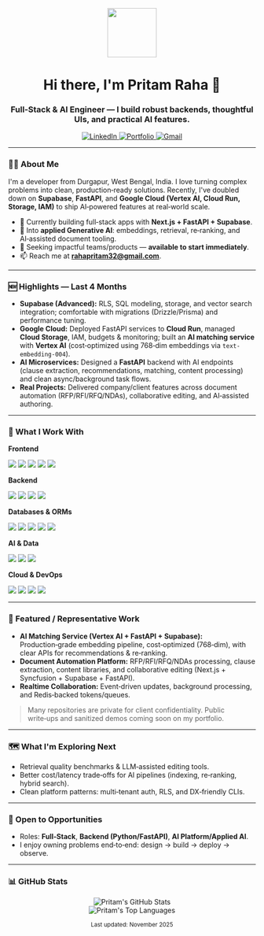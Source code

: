 <div id="header" align="center">
  <img src="https://media.giphy.com/media/M9gbBd9hDx80flg7wb/giphy.gif" width="100"/>
  <h1 align="center">Hi there, I'm Pritam Raha 👋</h1>
  <h3 align="center">Full‑Stack & AI Engineer — I build robust backends, thoughtful UIs, and practical AI features.</h3>
</div>

<div id="socials" align="center">
  <a href="https://www.linkedin.com/in/pritam16raha/">
    <img src="https://img.shields.io/badge/LinkedIn-0077B5?style=for-the-badge&logo=linkedin&logoColor=white" alt="LinkedIn"/>
  </a>
  <a href="https://pritamraha.in">
    <img src="https://img.shields.io/badge/Portfolio-255E63?style=for-the-badge&logo=vercel&logoColor=white" alt="Portfolio"/>
  </a>
  <a href="mailto:rahapritam32@gmail.com">
    <img src="https://img.shields.io/badge/Gmail-D14836?style=for-the-badge&logo=gmail&logoColor=white" alt="Gmail"/>
  </a>
</div>

---

### 👨‍💻 About Me

I'm a developer from Durgapur, West Bengal, India. I love turning complex problems into clean, production‑ready solutions. Recently, I've doubled down on **Supabase**, **FastAPI**, and **Google Cloud (Vertex AI, Cloud Run, Storage, IAM)** to ship AI‑powered features at real‑world scale.

* 🔭 Currently building full‑stack apps with **Next.js + FastAPI + Supabase**.
* 🧠 Into **applied Generative AI**: embeddings, retrieval, re‑ranking, and AI‑assisted document tooling.
* 🚀 Seeking impactful teams/products — **available to start immediately**.
* 📫 Reach me at **[rahapritam32@gmail.com](mailto:rahapritam32@gmail.com)**.

---

### 🆕 Highlights — Last 4 Months

* **Supabase (Advanced):** RLS, SQL modeling, storage, and vector search integration; comfortable with migrations (Drizzle/Prisma) and performance tuning.
* **Google Cloud:** Deployed FastAPI services to **Cloud Run**, managed **Cloud Storage**, IAM, budgets & monitoring; built an **AI matching service** with **Vertex AI** (cost‑optimized using 768‑dim embeddings via `text-embedding-004`).
* **AI Microservices:** Designed a **FastAPI** backend with AI endpoints (clause extraction, recommendations, matching, content processing) and clean async/background task flows.
* **Real Projects:** Delivered company/client features across document automation (RFP/RFI/RFQ/NDAs), collaborative editing, and AI‑assisted authoring.

---

### 🔧 What I Work With

**Frontend**

<p>
  <img src="https://img.shields.io/badge/TypeScript-3178C6?style=for-the-badge&logo=typescript&logoColor=white"/>
  <img src="https://img.shields.io/badge/React-61DAFB?style=for-the-badge&logo=react&logoColor=black"/>
  <img src="https://img.shields.io/badge/Next.js-000000?style=for-the-badge&logo=next.js&logoColor=white"/>
  <img src="https://img.shields.io/badge/Tailwind-38B2AC?style=for-the-badge&logo=tailwind-css&logoColor=white"/>
  <img src="https://img.shields.io/badge/Syncfusion-1E90FF?style=for-the-badge&logo=azuredevops&logoColor=white"/>
</p>

**Backend**

<p>
  <img src="https://img.shields.io/badge/FastAPI-009688?style=for-the-badge&logo=fastapi&logoColor=white"/>
  <img src="https://img.shields.io/badge/Python-3776AB?style=for-the-badge&logo=python&logoColor=white"/>
  <img src="https://img.shields.io/badge/Node.js-339933?style=for-the-badge&logo=node.js&logoColor=white"/>
  <img src="https://img.shields.io/badge/Express.js-000000?style=for-the-badge&logo=express&logoColor=white"/>
</p>

**Databases & ORMs**

<p>
  <img src="https://img.shields.io/badge/PostgreSQL-4169E1?style=for-the-badge&logo=postgresql&logoColor=white"/>
  <img src="https://img.shields.io/badge/Supabase-3FCF8E?style=for-the-badge&logo=supabase&logoColor=white"/>
  <img src="https://img.shields.io/badge/Redis-DC382D?style=for-the-badge&logo=redis&logoColor=white"/>
  <img src="https://img.shields.io/badge/Prisma-2D3748?style=for-the-badge&logo=prisma&logoColor=white"/>
  <img src="https://img.shields.io/badge/Drizzle_ORM-C5F74F?style=for-the-badge&logo=drizzle&logoColor=black"/>
</p>

**AI & Data**

<p>
  <img src="https://img.shields.io/badge/Vertex%20AI-4285F4?style=for-the-badge&logo=googlecloud&logoColor=white"/>
  <img src="https://img.shields.io/badge/LangChain-1C3C3C?style=for-the-badge&logo=chainlink&logoColor=white"/>
  <img src="https://img.shields.io/badge/Embeddings-6A5ACD?style=for-the-badge"/>
</p>

**Cloud & DevOps**

<p>
  <img src="https://img.shields.io/badge/GCP-4285F4?style=for-the-badge&logo=googlecloud&logoColor=white"/>
  <img src="https://img.shields.io/badge/Docker-2496ED?style=for-the-badge&logo=docker&logoColor=white"/>
  <img src="https://img.shields.io/badge/Git-F05032?style=for-the-badge&logo=git&logoColor=white"/>
  <img src="https://img.shields.io/badge/Postman-FF6C37?style=for-the-badge&logo=postman&logoColor=white"/>
</p>

---

### 🧩 Featured / Representative Work

* **AI Matching Service (Vertex AI + FastAPI + Supabase):** Production‑grade embedding pipeline, cost‑optimized (768‑dim), with clear APIs for recommendations & re‑ranking.
* **Document Automation Platform:** RFP/RFI/RFQ/NDAs processing, clause extraction, content libraries, and collaborative editing (Next.js + Syncfusion + Supabase + FastAPI).
* **Realtime Collaboration:** Event‑driven updates, background processing, and Redis‑backed tokens/queues.

> Many repositories are private for client confidentiality. Public write‑ups and sanitized demos coming soon on my portfolio.

---

### 🗺️ What I'm Exploring Next

* Retrieval quality benchmarks & LLM‑assisted editing tools.
* Better cost/latency trade‑offs for AI pipelines (indexing, re‑ranking, hybrid search).
* Clean platform patterns: multi‑tenant auth, RLS, and DX‑friendly CLIs.

---

### 🤝 Open to Opportunities

* Roles: **Full‑Stack**, **Backend (Python/FastAPI)**, **AI Platform/Applied AI**.
* I enjoy owning problems end‑to‑end: design → build → deploy → observe.

---

### 📊 GitHub Stats

<p align="center">
  <img src="https://github-readme-stats.vercel.app/api?username=pritam16raha&show_icons=true&theme=tokyonight&include_all_commits=true&count_private=true" alt="Pritam's GitHub Stats"/>
  <br/>
  <img src="https://github-readme-stats.vercel.app/api/top-langs/?username=pritam16raha&layout=compact&theme=tokyonight" alt="Pritam's Top Languages"/>
</p>

<p align="center">
  <sub>Last updated: November 2025</sub>
</p>
